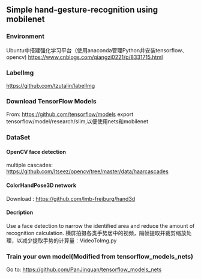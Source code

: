 ## Simple hand-gesture-recognition using mobilenet
### Environment
Ubuntu中搭建强化学习平台（使用anaconda管理Python并安装tensorflow、opencv)
https://www.cnblogs.com/qiangzi0221/p/8331715.html
### LabelImg
https://github.com/tzutalin/labelImg

### Download TensorFlow Models
From: https://github.com/tensorflow/models
export tensorflow/model/research/slim,以便使用nets和mobilenet

### DataSet
#### OpenCV face detection
multiple cascades: https://github.com/Itseez/opencv/tree/master/data/haarcascades
#### ColorHandPose3D network
Download : https://github.com/lmb-freiburg/hand3d
#### Decription
Use a face detection to narrow the identified area and reduce the amount of recognition calculation.
横屏拍摄各类手势居中的视频，隔帧提取并裁剪缩放处理，以减少提取手势的计算量：VideoToImg.py

### Train your own model(Modified from tensorflow_models_nets)
Go to: https://github.com/PanJinquan/tensorflow_models_nets

